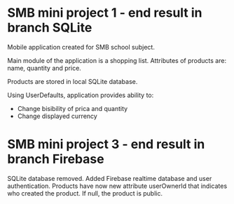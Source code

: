 # SMB mini project 1 - end result in branch SQLite
Mobile application created for SMB school subject.

Main module of the application is a shopping list.
Attributes of products are: name, quantity and price.

Products are stored in local SQLite database.

Using UserDefaults, application provides ability to:
- Change bisibility of prica and quantity
- Change displayed currency

# SMB mini project 3 - end result in branch Firebase
SQLite database removed.
Added Firebase realtime database and user authentication.
Products have now new attribute userOwnerId that indicates who created the product. If null, the product is public.
